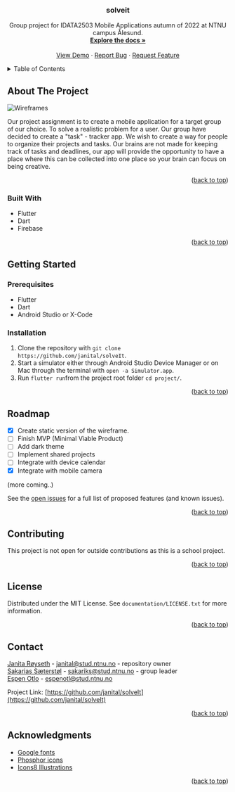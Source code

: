 <a name="readme-top"></a>

<!-- PROJECT LOGO -->
<br />
<div align="center">

  <h3 align="center">solveit</h3>

  <p align="center">
    Group project for IDATA2503 Mobile Applications autumn of 2022 at NTNU campus Ålesund.
    <br />
    <a href="https://github.com/janital/solveIt"><strong>Explore the docs »</strong></a>
    <br />
    <br />
    <a href="https://www.figma.com/proto/MqGracRLD6ipZ9qaoIyGHj/Wireframes?page-id=0%3A1&node-id=41%3A60&viewport=271%2C1760%2C0.63&scaling=scale-down&starting-point-node-id=41%3A60" target=”_blank”>View Demo</a>
    ·
    <a href="https://github.com/janital/solveIt/issues">Report Bug</a>
    ·
    <a href="https://github.com/janital/solveIt/issues"">Request Feature</a>
  </p>
</div>

<!-- TABLE OF CONTENTS -->
<details>
  <summary>Table of Contents</summary>
  <ol>
    <li>
      <a href="#about-the-project">About The Project</a>
      <ul>
        <li><a href="#built-with">Built With</a></li>
      </ul>
    </li>
    <li>
      <a href="#getting-started">Getting Started</a>
      <ul>
        <li><a href="#prerequisites">Prerequisites</a></li>
        <li><a href="#installation">Installation</a></li>
      </ul>
    </li>
    <li><a href="#usage">Usage</a></li>
    <li><a href="#roadmap">Roadmap</a></li>
    <li><a href="#contributing">Contributing</a></li>
    <li><a href="#license">License</a></li>
    <li><a href="#contact">Contact</a></li>
    <li><a href="#acknowledgments">Acknowledgments</a></li>
  </ol>
</details>

<!-- ABOUT THE PROJECT -->

## About The Project

![Wireframes](documentation/sketch/solveit-sketch-v2.svg)

Our project assignment is to create a mobile application for a target group of our choice. To solve a realistic problem for a user. Our group have decided to create a "task" - tracker app. We wish to create a way for people to organize their projects and tasks. Our brains are not made for keeping track of tasks and deadlines, our app will provide the opportunity to have a place where this can be collected into one place so your brain can focus on being creative.

<p align="right">(<a href="#readme-top">back to top</a>)</p>

### Built With

- Flutter
- Dart
- Firebase

<p align="right">(<a href="#readme-top">back to top</a>)</p>

<!-- GETTING STARTED -->

## Getting Started

### Prerequisites

- Flutter
- Dart
- Android Studio or X-Code

### Installation

1. Clone the repository with `git clone https://github.com/janital/solveIt`.
2. Start a simulator either through Android Studio Device Manager or on Mac through the terminal with `open -a Simulator.app`.
3. Run `flutter run`from the project root folder `cd project/`.

<p align="right">(<a href="#readme-top">back to top</a>)</p>

<!-- ROADMAP -->

## Roadmap

- [x] Create static version of the wireframe.
- [ ] Finish MVP (Minimal Viable Product)
- [ ] Add dark theme
- [ ] Implement shared projects
- [ ] Integrate with device calendar
- [x] Integrate with mobile camera

(more coming..)

See the [open issues](https://github.com/janital/solveIt/issues) for a full list of proposed features (and known issues).

<p align="right">(<a href="#readme-top">back to top</a>)</p>

<!-- CONTRIBUTING -->

## Contributing

This project is not open for outside contributions as this is a school project.

<p align="right">(<a href="#readme-top">back to top</a>)</p>

<!-- LICENSE -->

## License

Distributed under the MIT License. See `documentation/LICENSE.txt` for more information.

<p align="right">(<a href="#readme-top">back to top</a>)</p>

<!-- CONTACT -->

## Contact

[Janita Røyseth](https://github.com/janital) - janital@stud.ntnu.no - repository owner  
[Sakarias Sæterstøl](https://github.com/pr0xity) - sakariks@stud.ntnu.no - group leader  
[Espen Otlo](https://github.com/espenotlo) - espenotl@stud.ntnu.no

Project Link: [https://github.com/janital/solveIt](https://github.com/janital/solveIt)

<p align="right">(<a href="#readme-top">back to top</a>)</p>

<!-- ACKNOWLEDGMENTS -->

## Acknowledgments

- [Google fonts](https://fonts.google.com/)
- [Phosphor icons](https://phosphoricons.com/)
- [Icons8 Illustrations](https://icons8.com/illustrations)

<p align="right">(<a href="#readme-top">back to top</a>)</p>
